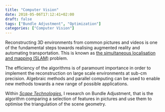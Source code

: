 ```yaml
---
title: "Computer Vision"
date: 2018-05-06T17:12:41+02:00
draft: false
tags: ["Bundle Adjustment", "Optimization"]
categories: ["Computer Vision"]
---
```


Reconstructing 3D environments from common pictures and videos is one of the fundamental steps towards realising augmented reality and automating transportation. This is known as [the simultaneous localisation and mapping (SLAM)](https://en.wikipedia.org/wiki/Simultaneous_localization_and_mapping) problem.

The efficiency of the algorithms is of paramount importance in order to implement the reconstruction on large scale environments at sub-cm precision. Algebraic methods and parallel computing can be used to enable new methods towards a new range of possible applications.

Within [*Scape Technologies*](http://scape.io), I research on Bundle Adjustment, that is the algorithm comparing a selection of features in pictures and use them to optimise the triangulation of the scene geometry.
